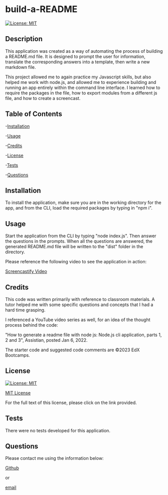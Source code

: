 # build-a-README

[![License: MIT](https://img.shields.io/badge/License-MIT-yellow.svg)](https://opensource.org/licenses/MIT)

## Description

This application was created as a way of automating the process of building a README.md file.  It is designed to prompt the user for information, translate the corresponding answers into a template, then write a new markdown file.

This project allowed me to again practice my Javascript skills, but also helped me work with node.js, and allowed me to experience building and running an app entirely within the command line interface.  I learned how to require the packages in the file, how to export modules from a different js file, and how to create a screencast.

## Table of Contents

-[Installation](#Installation)

-[Usage](#Usage)

-[Credits](#Credits)

-[License](#License)

-[Tests](#Tests)

-[Questions](#Questions)

## Installation

To install the application, make sure you are in the working directory for the app, and from the CLI, load the required packages by typing in "npm i". 

## Usage

Start the application from the CLI by typing "node index.js".  Then answer the questions in the prompts.  When all the questions are answered, the generated README.md file will be written to the "dist" folder in the directory.

Please reference the following video to see the application in action:

[Screencastify Video](https://drive.google.com/file/d/15TniNEWQKDRauj9-B2OFfTeQNlEn3MBD/view)

## Credits

This code was written primarily with reference to classroom materials.  A tutor helped me with some specific questions and concepts that I had a hard time grasping.

I referenced a YouTube video series as well, for an idea of the thought process behind the code:

"How to generate a readme file with node js: Node.js cli application, parts 1, 2 and 3", Assistian, posted Jan 6, 2022.

The starter code and suggested code comments are ©2023 EdX Bootcamps.

## License

[![License: MIT](https://img.shields.io/badge/License-MIT-yellow.svg)](https://opensource.org/licenses/MIT)

[MIT License](https://opensource.org/license/mit-0/)

For the full text of this license, please click on the link provided.

## Tests

There were no tests developed for this application.

## Questions

Please contact me using the information below:

[Github](https://github.com/lhardywilcox)

or

[email](motacycaryda@mac.com)